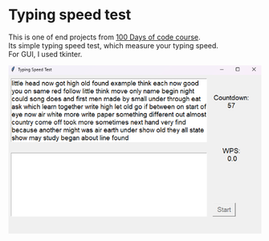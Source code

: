 # <h1>Typing speed test</h1>  
This is one of end projects from [100 Days of code course](https://www.udemy.com/course/100-days-of-code/).  
Its simple typing speed test, which measure your typing speed.  
For GUI, I used tkinter.
  
![Screenshot of program running](https://github.com/NiebianskoLicy/typing_speed_test/blob/main/typing_speed_img.png)
